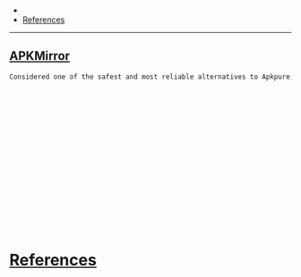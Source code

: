 - 
- [References](#references)

-------------------------------------------

## [APKMirror](https://www.apkmirror.com/)
```sh
Considered one of the safest and most reliable alternatives to Apkpure, APKMirror hosts a vast repository of apps and games, including older versions and beta releases. They also have a strict security screening process to ensure the integrity of the APKs.
```

## 
```sh

```

## 
```sh

```

## 
```sh

```

## 
```sh

```

## 
```sh

```

## 
```sh

```

## 
```sh

```

## 
```sh

```

## 
```sh

```

# [References](#references-1)

